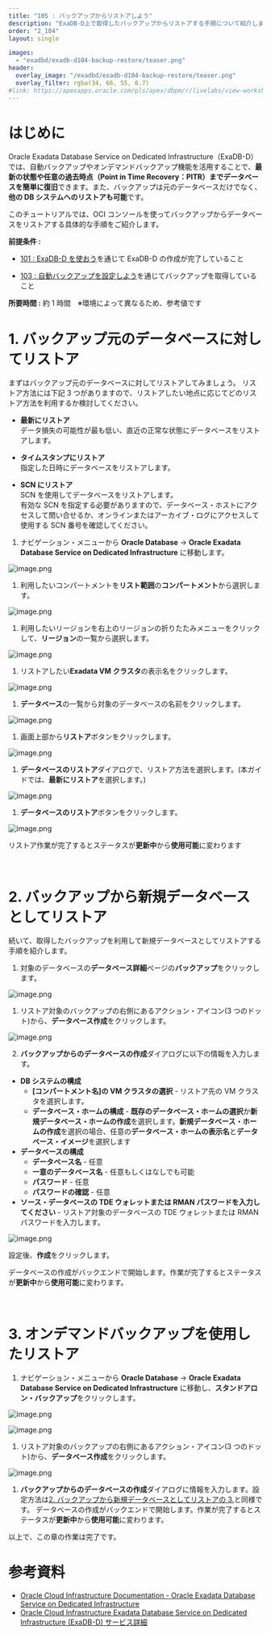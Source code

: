 ```yaml
---
title: "105 : バックアップからリストアしよう"
description: "ExaDB-D上で取得したバックアップからリストアする手順について紹介します。"
order: "2_104"
layout: single

images:
  - "exadbd/exadb-d104-backup-restore/teaser.png"
header:
  overlay_image: "/exadbd/exadb-d104-backup-restore/teaser.png"
  overlay_filter: rgba(34, 66, 55, 0.7)
#link: https://apexapps.oracle.com/pls/apex/dbpm/r/livelabs/view-workshop?wid=797
---
```


<a id="anchor0"></a>

# はじめに

Oracle Exadata Database Service on Dedicated Infrastructure（ExaDB-D）では、自動バックアップやオンデマンドバックアップ機能を活用することで、**最新の状態や任意の過去時点（Point in Time Recovery：PITR）**まで**データベースを簡単に復旧**できます。また、バックアップは元のデータベースだけでなく、**他の DB システムへのリストアも可能**です。

このチュートリアルでは、OCI コンソールを使ってバックアップからデータベースをリストアする具体的な手順をご紹介します。

**前提条件 :**

- [101 : ExaDB-D を使おう](/ocitutorials/exadbd/exadb-d101-create-exadb-d)を通じて ExaDB-D の作成が完了していること

- [103 : 自動バックアップを設定しよう](/ocitutorials/exadbd/exadb-d103-automatic-backup)を通じてバックアップを取得していること

**所要時間 :** 約 1 時間　※環境によって異なるため、参考値です

# 1. バックアップ元のデータベースに対してリストア

まずはバックアップ元のデータベースに対してリストアしてみましょう。
リストア方法には下記 3 つがありますので、リストアしたい地点に応じてどのリストア方法を利用するか検討してください。

- **最新にリストア** <br>
  データ損失の可能性が最も低い、直近の正常な状態にデータベースをリストアします。

- **タイムスタンプにリストア**<br>
  指定した日時にデータベースをリストアします。

- **SCN にリストア**<br>
  SCN を使用してデータベースをリストアします。<br>
  有効な SCN を指定する必要がありますので、データベース・ホストにアクセスして問い合せるか、オンラインまたはアーカイブ・ログにアクセスして使用する SCN 番号を確認してください。

1. ナビゲーション・メニューから **Oracle Database** → **Oracle Exadata Database Service on Dedicated Infrastructure** に移動します。

![image.png](exadbd105-01.png)

1. 利用したいコンパートメントを**リスト範囲**の**コンパートメント**から選択します。

![image.png](exadbd105-02.png)

1. 利用したいリージョンを右上のリージョンの折りたたみメニューをクリックして、**リージョン**の一覧から選択します。

![image.png](exadbd105-03.png)

1. リストアしたい**Exadata VM クラスタ**の表示名をクリックします。

![image.png](exadbd105-04.png)

1. **データベース**の一覧から対象のデータベースの名前をクリックします。

![image.png](exadbd105-05.png)

1. 画面上部から**リストア**ボタンをクリックします。

![image.png](exadbd105-06.png)

1. **データベースのリストア**ダイアログで、リストア方法を選択します。(本ガイドでは、**最新にリストア**を選択します。)

![image.png](exadbd105-07.png)

1. **データベースのリストア**ボタンをクリックします。

![image.png](exadbd105-08.png)

リストア作業が完了するとステータスが**更新中**から**使用可能**に変わります

<BR>

# 2. バックアップから新規データベースとしてリストア

続いて、取得したバックアップを利用して新規データベースとしてリストアする手順を紹介します。

1. 対象のデータベースの**データベース詳細**ぺージの**バックアップ**をクリックします。

![image.png](exadbd105-09.png)

1. リストア対象のバックアップの右側にあるアクション・アイコン(3 つのドット)から、**データベース作成**をクリックします。

![image.png](exadbd105-10.png)

2. **バックアップからのデータベースの作成**ダイアログに以下の情報を入力します。

- **DB システムの構成**
  - **[コンパートメント名]の VM クラスタの選択** - リストア先の VM クラスタを選択します。
  - **データベース・ホームの構成** - **既存のデータベース・ホームの選択**か**新規データベース・ホームの作成**を選択します。**新規データベース・ホームの作成**を選択の場合、任意の**データベース・ホームの表示名**と**データベース・イメージ**を選択します
- **データベースの構成**
  - **データベース名** - 任意
  - **一意のデータベース名** - 任意もしくはなしでも可能
  - **パスワード** - 任意
  - **パスワードの確認** - 任意
- **ソース・データベースの TDE ウォレットまたは RMAN パスワードを入力してください** - リストア対象のデータベースの TDE ウォレットまたは RMAN パスワードを入力します。

![image.png](exadbd105-11.png)

設定後、**作成**をクリックします。

データベースの作成がバックエンドで開始します。作業が完了するとステータスが**更新中**から**使用可能**に変わります。

<BR>

# 3. オンデマンドバックアップを使用したリストア

1. ナビゲーション・メニューから **Oracle Database** → **Oracle Exadata Database Service on Dedicated Infrastructure** に移動し、**スタンドアロン・バックアップ**をクリックします。

![image.png](exadbd105-12.png)

![image.png](exadbd105-13.png)

1. リストア対象のバックアップの右側にあるアクション・アイコン(3 つのドット)から、**データベース作成**をクリックします。

![image.png](exadbd105-14.png)
<br>

1. **バックアップからのデータベースの作成**ダイアログに情報を入力します。設定方法は[2. バックアップから新規データベースとしてリストアの 3.](#anchor1)と同様です。
   データベースの作成がバックエンドで開始します。作業が完了するとステータスが**更新中**から**使用可能**に変わります。

以上で、この章の作業は完了です。

<a id="anchor11"></a>

# 参考資料

- [Oracle Cloud Infrastructure Documentation - Oracle Exadata Database Service on Dedicated Infrastructure](https://docs.oracle.com/en-us/iaas/exadatacloud/index.html)
- [Oracle Cloud Infrastructure Exadata Database Service on Dedicated Infrastructure (ExaDB-D) サービス詳細](https://speakerdeck.com/oracle4engineer/exadata-database-cloud-technical-detail)

<BR>
